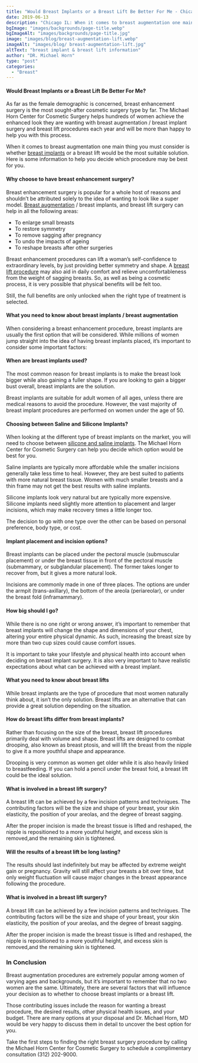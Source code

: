 ```yaml
---
title: "Would Breast Implants or a Breast Lift Be Better For Me - Chicago IL"
date: 2019-06-13
description: "Chicago IL: When it comes to breast augmentation one main thing you must consider is whether breast implants or a breast lift would be the most suitable solution.  "
bgImage: "images/backgrounds/page-title.webp"
bgImageAlt: "images/backgrounds/page-title.jpg"
image: "images/blog/breast-augmentation-lift.webp"
imageAlt: "images/blog/ breast-augmentation-lift.jpg"
altText: "breast implant & breast lift information"
author: "DR. Michael Horn"
type: "post"
categories: 
  - "Breast"
---
```


> 
#### Would Breast Implants or a Breast Lift Be Better For Me?


As far as the female demographic is concerned, breast enhancement surgery is the most sought-after cosmetic surgery type by far. The Michael Horn Center for Cosmetic Surgery helps hundreds of women achieve the enhanced look they are wanting with breast augmentation / breast implant surgery and breast lift procedures each year and will be more than happy to help you with this process. 

When it comes to breast augmentation one main thing you must consider is whether [breast implants](/breast/breast-implants-augmentation) or a breast lift would be the most suitable solution. Here is some information to help you decide which procedure may be best for you.

>
#### Why choose to have breast enhancement surgery?

Breast enhancement surgery is popular for a whole host of reasons and shouldn’t be attributed solely to the idea of wanting to look like a super model. [Breast augmentation](/breast/breast-implants-augmentation) / breast implants, and breast lift surgery can help in all the following areas:

* To enlarge small breasts
* To restore symmetry
* To remove sagging after pregnancy
* To undo the impacts of ageing
* To reshape breasts after other surgeries

Breast enhancement procedures can lift a woman’s self-confidence to extraordinary levels, by just providing better symmetry and shape.  A [breast lift procedure](/breast/breast-lift/) may also aid in daily comfort and relieve uncomfortableness from the weight of sagging breasts.  So, as well as being a cosmetic process, it is very possible that physical benefits will be felt too. 

Still, the full benefits are only unlocked when the right type of treatment is selected.

>
#### What you need to know about breast implants / breast augmentation

When considering a breast enhancement procedure, breast implants are usually the first option that will be considered. While millions of women jump straight into the idea of having breast implants placed, it’s important to consider some important factors:

>
#### When are breast implants used?

The most common reason for breast implants is to make the breast look bigger while also gaining a fuller shape. If you are looking to gain a bigger bust overall, breast implants are the solution.

Breast implants are suitable for adult women of all ages, unless there are medical reasons to avoid the procedure. However, the vast majority of breast implant procedures are performed on women under the age of 50. 

>
#### Choosing between Saline and Silicone Implants?

When looking at the different type of breast implants on the market, you will need to choose between [silicone and saline implants](/breast/saline-silicone-breast-implants). The Michael Horn Center for Cosmetic Surgery can help you decide which option would be best for you.  


Saline implants are typically more affordable while the smaller incisions generally take less time to heal. However, they are best suited to patients with more natural breast tissue. Women with much smaller breasts and a thin frame may not get the best results with saline implants. 


Silicone implants look very natural but are typically more expensive. Silicone implants need slightly more attention to placement and larger incisions, which may make recovery times a little longer too.

The decision to go with one type over the other can be based on personal preference, body type, or cost.

>
#### Implant placement and incision options?

Breast implants can be placed under the pectoral muscle (submuscular placement) or under the breast tissue in front of the pectoral muscle (submammary, or subglandular placement). The former takes longer to recover from, but it gives a more natural look.

Incisions are commonly made in one of three places. The options are under the armpit (trans-axillary), the bottom of the areola (periareolar), or under the breast fold (inframammary).

>
#### How big should I go?

While there is no one right or wrong answer, it’s important to remember that breast implants will change the shape and dimensions of your chest, altering your entire physical dynamic. As such, increasing the breast size by more than two cup sizes could cause comfort issues.

It is important to take your lifestyle and physical health into account when deciding on breast implant surgery.  It is also very important to have realistic expectations about what can be achieved with a breast implant.

>
#### What you need to know about breast lifts

While breast implants are the type of procedure that most women naturally think about, it isn’t the only solution. Breast lifts are an alternative that can provide a great solution depending on the situation. 

>
#### How do breast lifts differ from breast implants?

Rather than focusing on the size of the breast, breast lift procedures primarily deal with volume and shape. Breast lifts are designed to combat drooping, also known as breast ptosis, and will lift the breast from the nipple to give it a more youthful shape and appearance.

Drooping is very common as women get older while it is also heavily linked to breastfeeding. If you can hold a pencil under the breast fold, a breast lift could be the ideal solution.

>
#### What is involved in a breast lift surgery?

A breast lift can be achieved by a few incision patterns and techniques.  The contributing factors will be the size and shape of your breast, your skin elasticity, the position of your areolas, and the degree of breast sagging. 

After the proper incision is made the breast tissue is lifted and reshaped, the nipple is repositioned to a more youthful height, and excess skin is removed,and the remaining skin is tightened.

>
#### Will the results of a breast lift be long lasting?

The results should last indefinitely but may be affected by extreme weight gain or pregnancy.  Gravity will still affect your breasts a bit over time, but only weight fluctuation will cause major changes in the breast appearance following the procedure.      

>
#### What is involved in a breast lift surgery?

A breast lift can be achieved by a few incision patterns and techniques.  The contributing factors will be the size and shape of your breast, your skin elasticity, the position of your areolas, and the degree of breast sagging. 

After the proper incision is made the breast tissue is lifted and reshaped, the nipple is repositioned to a more youthful height, and excess skin is removed,and the remaining skin is tightened.

### In Conclusion

Breast augmentation procedures are extremely popular among women of varying ages and backgrounds, but it’s important to remember that no two women are the same. Ultimately, there are several factors that will influence your decision as to whether to choose breast implants or a breast lift. 

Those contributing issues include the reason for wanting a breast procedure, the desired results, other physical health issues, and your budget. There are many options at your disposal and Dr. Michael Horn, MD would be very happy to discuss them in detail to uncover the best option for you.

Take the first steps to finding the right breast surgery procedure by calling the Michael Horn Center for Cosmetic Surgery to schedule a complimentary consultation (312) 202-9000.

